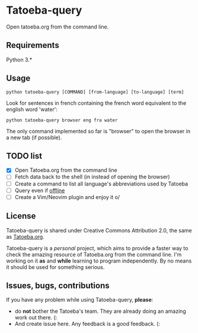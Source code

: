 # Tatoeba-query

Open tatoeba.org from the command line.

## Requirements

Python 3.*

## Usage 

```
python tatoeba-query [COMMAND] [from-language] [to-language] [term]
```

Look for sentences in french containing the french word equivalent to the english word 'water':

```
python tatoeba-query browser eng fra water
```

The only command implemented so far is "browser" to open the browser in a new
tab (if possible). 

## TODO list

- [X] Open Tatoeba.org from the command line
- [ ] Fetch data back to the shell (in instead of opening the browser)
- [ ] Create a command to list all language's abbreviations used by Tatoeba
- [ ] Query even if [offline](https://tatoeba.org/eng/downloads)
- [ ] Create a Vim/Neovim plugin and enjoy it o/

## License

Tatoeba-query is shared under Creative Commons Attribution 2.0, the same as
[Tatoeba.org](https://tatoeba.org).

Tatoeba-query is a _personal_ project, which aims to provide a faster way to
check the amazing resource of Tatoeba.org from the command line. I'm working on
it **as** and **while** learning to program independently. By no means it should
be used for something serious.

## Issues, bugs, contributions

If you have any problem while using Tatoeba-query, **please**:

- do **not** bother the Tatoeba's team. They are already doing an amazing work
  out there. (:
- And create issue here. Any feedback is a good feedback. (:
